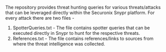 The repository provides threat hunting queries for various threats/attacks that can be leveraged directly within the Securonix Snypr platform. For every attack there are two files -
1. SpotterQueries.txt - The file contains spotter queries that can be executed directly in Snypr to hunt for the respective threats.
2. References.txt - The file contains references/links to sources from where the threat intelligence was collected.   
